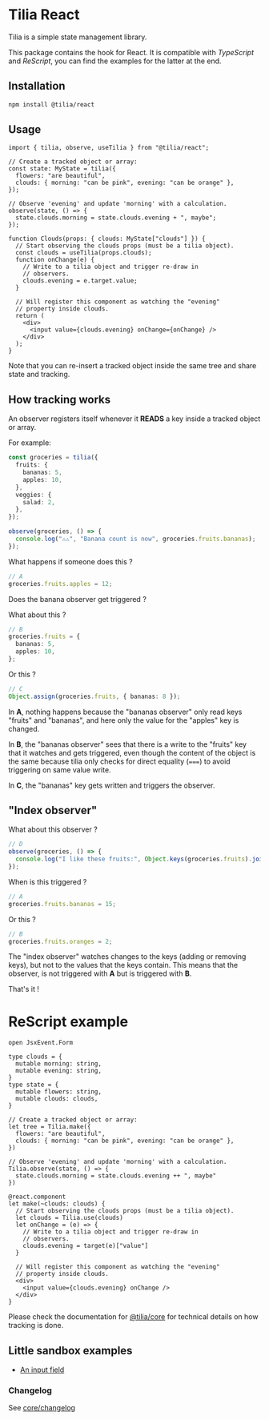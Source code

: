 # Tilia React

Tilia is a simple state management library.

This package contains the hook for React. It is compatible with _TypeScript_ and
_ReScript_, you can find the examples for the latter at the end.

## Installation

```sh
npm install @tilia/react
```

## Usage

```tsx
import { tilia, observe, useTilia } from "@tilia/react";

// Create a tracked object or array:
const state: MyState = tilia({
  flowers: "are beautiful",
  clouds: { morning: "can be pink", evening: "can be orange" },
});

// Observe 'evening' and update 'morning' with a calculation.
observe(state, () => {
  state.clouds.morning = state.clouds.evening + ", maybe";
});

function Clouds(props: { clouds: MyState["clouds"] }) {
  // Start observing the clouds props (must be a tilia object).
  const clouds = useTilia(props.clouds);
  function onChange(e) {
    // Write to a tilia object and trigger re-draw in
    // observers.
    clouds.evening = e.target.value;
  }

  // Will register this component as watching the "evening"
  // property inside clouds.
  return (
    <div>
      <input value={clouds.evening} onChange={onChange} />
    </div>
  );
}
```

Note that you can re-insert a tracked object inside the same tree and share
state and tracking.

## How tracking works

An observer registers itself whenever it **READS** a key inside a tracked object or array.

For example:

```ts
const groceries = tilia({
  fruits: {
    bananas: 5,
    apples: 10,
  },
  veggies: {
    salad: 2,
  },
});

observe(groceries, () => {
  console.log("⚠️⚠️", "Banana count is now", groceries.fruits.bananas);
});
```

What happens if someone does this ?

```ts
// A
groceries.fruits.apples = 12;
```

Does the banana observer get triggered ?

What about this ?

```ts
// B
groceries.fruits = {
  bananas: 5,
  apples: 10,
};
```

Or this ?

```ts
// C
Object.assign(groceries.fruits, { bananas: 8 });
```

In **A**, nothing happens because the "bananas observer" only read keys "fruits" and "bananas", and here
only the value for the "apples" key is changed.

In **B**, the "bananas observer" sees that there is a write to the "fruits" key that it watches and gets triggered, even though the content of the object is the same because tilia only checks for direct equality (`===`) to avoid triggering on same value write.

In **C**, the "bananas" key gets written and triggers the observer.

## "Index observer"

What about this observer ?

```ts
// D
observe(groceries, () => {
  console.log("I like these fruits:", Object.keys(groceries.fruits).join(", "));
});
```

When is this triggered ?

```ts
// A
groceries.fruits.bananas = 15;
```

Or this ?

```ts
// B
groceries.fruits.oranges = 2;
```

The "index observer" watches changes to the keys (adding or removing keys), but not to the
values that the keys contain. This means that the observer, is not triggered with **A** but
is triggered with **B**.

That's it !

# ReScript example

```res
open JsxEvent.Form

type clouds = {
  mutable morning: string,
  mutable evening: string,
}
type state = {
  mutable flowers: string,
  mutable clouds: clouds,
}

// Create a tracked object or array:
let tree = Tilia.make({
  flowers: "are beautiful",
  clouds: { morning: "can be pink", evening: "can be orange" },
})

// Observe 'evening' and update 'morning' with a calculation.
Tilia.observe(state, () => {
  state.clouds.morning = state.clouds.evening ++ ", maybe"
})

@react.component
let make(~clouds: clouds) {
  // Start observing the clouds props (must be a tilia object).
  let clouds = Tilia.use(clouds)
  let onChange = (e) => {
    // Write to a tilia object and trigger re-draw in
    // observers.
    clouds.evening = target(e)["value"]
  }

  // Will register this component as watching the "evening"
  // property inside clouds.
  <div>
    <input value={clouds.evening} onChange />
  </div>
}
```

Please check the documentation for [@tilia/core](../core/README.md) for technical details on how tracking is done.

## Little sandbox examples

- [An input field](https://codesandbox.io/p/sandbox/react-ts)

### Changelog

See [core/changelog](https://github.com/tiliajs/tilia)
